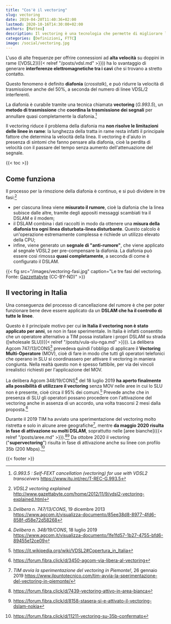 ```yaml
---
title: "Cos'è il vectoring"
slug: vectoring
date: 2019-04-20T11:40:36+02:00
lastmod: 2020-10-16T14:30:00+02:00
authors: [Matteo]
description: Il vectoring è una tecnologia che permette di migliorare la qualità delle linee fibra misto rame. Come funziona e a che punto siamo in Italia.
categories: [Definizioni, FTTC]
image: /social/vectoring.jpg
---
```


L'uso di alte frequenze per offrire connessioni ad **alta velocità** su doppini in rame ([VDSL2]({{< relref "/posts/vdsl.md" >}})) ha lo svantaggio di generare **interferenze elettromagnetiche tra i cavi** che si trovano a stretto contatto.

Questo fenomeno è definito **diafonia** (*crosstalk*), e può ridurre la velocità di trasmissione anche del 50%, a seconda del numero di linee VDSL/2 interferenti.

La diafonia è curabile tramite una tecnica chiamata **vectoring** (*G.993.5*), un **metodo di trasmissione** che **coordina la trasmissione dei segnali** per annullare quasi completamente la diafonia.[^itu2]

Il vectoring riduce il problema della diafonia ma **non risolve le limitazioni delle linee in rame**: la lunghezza della tratta in rame resta infatti il principale fattore che determina la velocità della linea. Il vectoring è d'aiuto in presenza di sintomi che fanno pensare alla diafonia, cioè la perdita di velocità con il passare del tempo senza aumento dell'attenuazione del segnale.

{{< toc >}}

## Come funziona

Il processo per la rimozione della diafonia è continuo, e si può dividere in tre fasi:[^vect]

- per ciascuna linea viene **misurato il rumore**, cioè la diafonia che la linea subisce dalle altre, tramite degli appositi messaggi scambiati tra il DSLAM e il modem;
- il DSLAM combina i dati raccolti in modo da ottenere una **misura della diafonia tra ogni linea disturbata-linea disturbante**. Questo calcolo è un'operazione estremamente complessa e richiede un utilizzo elevato della CPU;
- infine, viene generato un **segnale di "anti-rumore"**, che viene applicato al segnale VDSL2 per pre-compensare la diafonia. La diafonia può essere così rimossa **quasi completamente**, a seconda di come è configurato il DSLAM.

{{< fig src="/images/vectoring-fasi.jpg" caption="Le tre fasi del vectoring. Fonte: [Gazzettabyte](http://www.gazettabyte.com/home/2012/11/9/vdsl2-vectoring-explained.html) (CC-BY-ND)" >}}

## Il vectoring in Italia

Una conseguenza del processo di cancellazione del rumore è che per poter funzionare bene deve essere applicato da un **DSLAM che ha il controllo di tutte le linee**.

Questo è il principale motivo per cui **in Italia il vectoring non è stato applicato per anni**, se non in fase sperimentale. In Italia è infatti consentito che un operatore alternativo a TIM possa installare i propri DSLAM su strada ([wholesale SLU]({{< relref "/posts/vula-slu-nga.md" >}})). La delibera Agcom 747/13/CONS[^agcom1] prevedeva quindi l'obbligo di applicare il **Vectoring Multi-Operatore** (MOV), cioè di fare in modo che tutti gli operatori telefonici che operano in SLU si coordinassero per attivare il vectoring in maniera congiunta. Nella realtà questo non è spesso fattibile, per via dei vincoli irrealistici richiesti per l'applicazione del MOV.

La delibera Agcom 348/19/CONS[^agcom2] del 18 luglio 2019 **ha aperto finalmente alla possibilità di utilizzare il vectoring** senza MOV nelle aree in cui lo SLU non è presente, cioè circa il 95% dei comuni.[^slu] Prevede anche che in presenza di SLU gli operatori possano procedere con l'attivazione del vectoring anche in assenza di un accordo, una volta trascorsi 2 mesi dalla proposta.[^fcvect]

Durante il 2019 TIM ha avviato una sperimentazione del vectoring molto ristretta e solo in alcune aree geografiche[^piemonte], mentre **da maggio 2020 risulta in fase di attivazione su molti DSLAM**, soprattutto nelle [aree bianche]({{< relref "/posts/aree.md" >}}).[^deployment1][^deployment2] Da ottobre 2020 il vectoring ("**supervectoring**") risulta in fase di attivazione anche su linee con profilo 35b (200 Mbps).[^deployment3]

{{< footer >}}

[^itu2]: *G.993.5 : Self-FEXT cancellation (vectoring) for use with VDSL2 transceivers* https://www.itu.int/rec/T-REC-G.993.5
[^agcom1]: *Delibera n. 747/13/CONS*, 19 dicembre 2013 https://www.agcom.it/visualizza-documento/85ee38d8-8977-4fd6-858f-d58e72d58268
[^vect]: *VDSL2 vectoring explained* http://www.gazettabyte.com/home/2012/11/9/vdsl2-vectoring-explained.html
[^agcom2]: *Delibera n. 348/19/CONS*, 18 luglio 2019 https://www.agcom.it/visualizza-documento/1fe1fd57-1b27-4755-bfd6-89455e12ce09
[^fcvect]: https://forum.fibra.click/d/3450-agcom-via-libera-al-vectoring
[^slu]: https://it.wikipedia.org/wiki/VDSL2#Copertura_in_Italia
[^piemonte]: *TIM avvia la sperimentazione del vectoring in Piemonte!*, 26 gennaio 2019 https://www.ilpuntotecnico.com/tim-avvia-la-sperimentazione-del-vectoring-in-piemonte/
[^deployment1]: https://forum.fibra.click/d/7439-vectoring-attivo-in-area-bianca
[^deployment2]: https://forum.fibra.click/d/8158-stasera-si-e-attivato-il-vectoring-dslam-nokia
[^deployment3]: https://forum.fibra.click/d/11211-vectoring-su-35b-confermato
